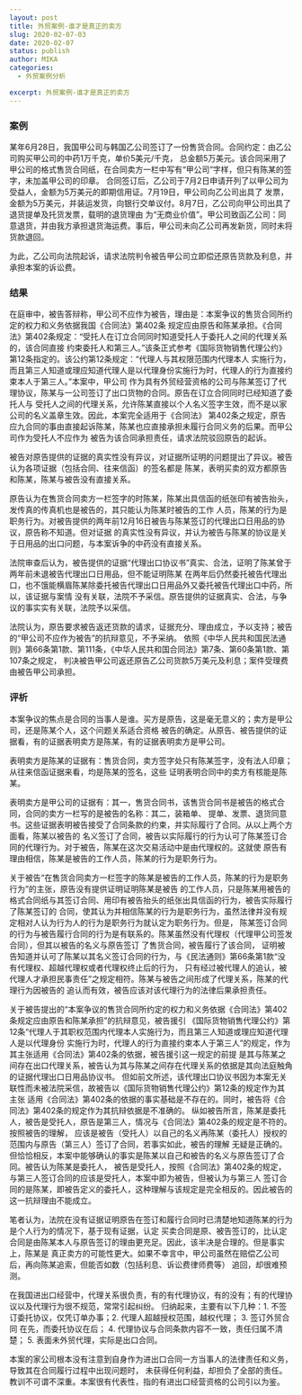 ```yaml
---
layout: post
title: 外贸案例-谁才是真正的卖方
slug: 2020-02-07-03
date: 2020-02-07
status: publish
author: MIKA
categories: 
  - 外贸案例分析

excerpt: 外贸案例-谁才是真正的卖方
---
```


### 案例
某年6月28日，我国甲公司与韩国乙公司签订了一份售货合同。合同约定：由乙公司购买甲公司的中药1万千克，单价5美元/千克，
总金额5万美元。该合同采用了甲公司的格式售货合同纸，在合同卖方一栏中写有“甲公司”字样，但只有陈某的签字，未加盖甲公司的印章。
合同签订后，乙公司于7月2日申请开列了以甲公司为受益人，金额为5万美元的即期信用证。7月19日，甲公司向乙公司出具了
发票，金额为5万美元，并装运发货，向银行交单议付。8月7日，乙公司向甲公司出具了退货提单及托货发票，载明的退货理由
为“无商业价值”。甲公司致函乙公司：同意退货，并由我方承担退货海运费。事后，甲公司未向乙公司再发新货，同时未将货款退回。

为此，乙公司向法院起诉，请求法院判令被告甲公司立即偿还原告货款及利息，并承担本案的诉讼费。

### 结果
在庭审中，被告答辩称，甲公司不应作为被告，理由是：本案争议的售货合同所约定的权力和义务依据我国《合同法》第402条
规定应由原告和陈某承担。《合同法》第402条规定：“受托人在订立合同同时知道受托人于委托人之间的代理关系的，该合同直接
约束委托人和第三人。”该条正式参考《国际货物销售代理公约》第12条指定的。该公约第12条规定：“代理人与其权限范围内代理本人
实施行为，而且第三人知道或理应知道代理人是以代理身份实施行为时，代理人的行为直接约束本人于第三人。”本案中，甲公司
作为具有外贸经营资格的公司与陈某签订了代理协议，陈某与一公司签订了出口货物的合同。原告在订立合同同时已经知道了委托人与
受托人之间的代理关系，允许陈某直接以个人名义签字生效，而不是以家公司的名义盖章生效。因此，本案完全适用于《合同法》
第402条之规定，原告应九合同的事由直接起诉陈某，陈某也应直接承担未履行合同义务的后果。而甲公司作为受托人不应作为
被告为该合同承担责任，请求法院驳回原告的起诉。

被告对原告提供的证据的真实性没有异议，对证据所证明的问题提出了异议。被告认为各项证据（包括合同、往来信函）的签名都是
陈某，表明买卖的双方都原告和陈某，陈某与被告没有直接关系。

原告认为在售货合同卖方一栏签字的时陈某，陈某出具信函的纸张印有被告抬头，发传真的传真机也是被告的，其只能认为陈某时被告的工作
人员，陈某的行为是职务行为。对被告提供的两年前12月16日被告与陈某签订的代理出口日用品的协议，原告称不知道。但对证据
的真实性没有异议，并认为被告与陈某的协议是关于日用品的出口问题，与本案诉争的中药没有直接关系。

法院审查后认为，被告提供的证据“代理出口协议书”真实、合法，证明了陈某曾于两年前未退被告代理出口日用品，但不能证明陈某
在两年后仍然委托被告代理出口，也不饿能横眉陈某除委托被告代理出口日用品外又委托被告代理出口中药，所以，该证据与案情
没有关联，法院不予采信。原告提供的证据真实、合法，与争议的事实实有关联，法院予以采信。

法院认为，原告要求被告返还货款的请求，证据充分、理由成立，予以支持；被告的“甲公司不应作为被告”的抗辩意见，不予采纳。
依照《中华人民共和国民法通则》第66条第1款、第111条，《中华人民共和国合同法》第7条、第60条第1款、第107条之规定，
判决被告甲公司返还原告乙公司货款5万美元及利息；案件受理费由被告甲公司承担。

### 评析
本案争议的焦点是合同的当事人是谁。买方是原告，这是毫无意义的；卖方是甲公司，还是陈某个人，这个问题关系适合资格
被告的确定。从原告、被告提供的证据看，有的证据表明卖方是陈某，有的证据表明卖方是甲公司。

表明卖方是陈某的证据有：售货合同，卖方签字处只有陈某签字，没有法人印章；从往来信函证据来看，均是陈某的签名，这些
证明表明合同中的卖方有核能是陈某。

表明卖方是甲公司的证据有：其一，售货合同书，该售货合同书是被告的格式合同，合同的卖方一栏写的是被告的名称：其二，装箱单、
提单、发票、退货同意书。这些证据表明被告接受了合同条款的约束，并实际履行了合同。从以上两个方面看，陈某以被告的
名义签订了合同，被告以实际履行的行为认可了陈某签订合同的代理行为。对于被告，陈某在这次交易活动中是由代理权的。这就使
原告有理由相信，陈某是被告的工作人员，陈某的行为是职务行为。

关于被告“在售货合同卖方一栏签字的陈某是被告的工作人员，陈某的行为是职务行为”的主张，原告没有提供证明证明陈某是被告
的工作人员，只是陈某用被告的格式合同纸与其签订合同、用印有被告抬头的纸张出具信函的行为，被告实际履行了陈某签订的
合同，使其认为并相信陈某的行为是职务行为，虽然法律并没有规定相对人认为行为人的行为是职务行为就认定为职务行为。但是，
陈某签订合同的行为与被告履行合同的行为是有联系的。陈某虽然没有代理权（代理甲公司签发合同），但其以被告的名义与原告签订
了售货合同，被告履行了该合同，
证明被告知道并认可了陈某以其名义签订合同的行为，与《民法通则》第66条第1款“没有代理权、超越代理权或者代理权终止后的行为，
只有经过被代理人的追认，被代理人才承担民事责任”之规定相符。陈某与被告之间形成了代理关系，陈某的代理行为因被告的
追认而有效，被告应该对该代理行为的法律后果承担责任。

关于被告提出的“本案争议的售货合同所约定的权力和义务依据《合同法》第402条规定应由原告和陈某承担”的抗辩意见，被告援引
《国际货物销售代理公约》第12条“代理人于其职权范围内代理本人实施行为，而且第三人知道或理应知道代理人是以代理身份
实施行为时，代理人的行为直接约束本人于第三人”的规定，作为其主张适用《合同法》第402条的依据，被告援引这一规定的前提
是其与陈某之间存在出口代理关系，被告认为其与陈某之间存在代理关系的依据是其向法庭触角的证据代理出口日用品协议书。
但如前文所述，该代理出口协议书因为本案无关联性而未被法院采信，故被告以《国际货物销售代理公约》第12条的规定作为其主张
适用《合同法》第402条的依据的事实基础是不存在的。同时，被告将《合同法》第402条的规定作为其抗辩依据是不准确的。
纵如被告所言，陈某是委托人，被告是受托人，原告是第三人，情况与《合同法》第402条的规定是不符的。按照被告的理解，
应该是被告（受托人）以自己的名义再陈某（委托人）授权的范围内与原告（第三人）签订了合同，若事实如此，被告的理解
无疑是正确的。但恰恰相反，本案中能够确认的事实是陈某以自己和被告的名义与原告签订了合同。被告认为陈某是委托人，
被告是受托人，按照《合同法》第402条的规定，与第三人签订合同的应该是受托人，本案中即为被告，但被认为与第三人
签订合同的是陈某，即被告定义的委托人，这种理解与该规定是完全相反的。因此被告的这一抗辩理由不能成立。

笔者认为，法院在没有证据证明原告在签订和履行合同时已清楚地知道陈某的行为是个人行为的情况下，基于现有证据，认定
买卖合同是原、被告签订的，比认定合同是由陈某本人与原告签订的理由更充足。因此，该半决是合理的。但是事实上，陈某是
真正卖方的可能性更大。如果不幸言中，甲公司虽然在赔偿乙公司后，再向陈某追索，但能否如数（包括利息、诉讼费律师费等）
追回，却很难预测。

在我国进出口经营中，代理关系很负责，有的有代理协议，有的没有；有的代理协议以及代理行为很不规范，常常引起纠纷。
归纳起来，主要有以下几种：1. 不签订委托协议，仅凭订单办事；2. 代理人超越授权范围，越权代理； 3. 签订外贸合同
在先，而委托协议在后； 4. 代理协议与合同条款内容不一致，责任归属不清楚； 5. 表面未外贸代理，实际是出口合同。

本案的家公司根本没有注意到自身作为进出口合同一方当事人的法律责任和义务，导致其在合同履行过程中出现问题时，
未获得任何利益，却担负了全部的责任。教训不可谓不深重。本案很有代表性，指的有进出口经营资格的公司引以为鉴。

